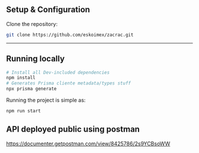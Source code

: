 


## Setup & Configuration
Clone the repository:
```bash
git clone https://github.com/eskoimex/zacrac.git
```

---

## Running locally

```bash
# Install all Dev-included dependencies
npm install
# Generates Prisma cliente metadata/types stuff
npx prisma generate
```

Running the project is simple as:

```bash
npm run start
```


## API deployed public using postman
https://documenter.getpostman.com/view/8425786/2s9YCBsoWW



